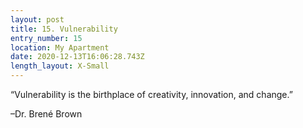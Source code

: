 ```yaml
---
layout: post
title: 15. Vulnerability
entry_number: 15
location: My Apartment
date: 2020-12-13T16:06:28.743Z
length_layout: X-Small
---
```

“Vulnerability is the birthplace of creativity, innovation, and change.” 

–Dr. Brené Brown 